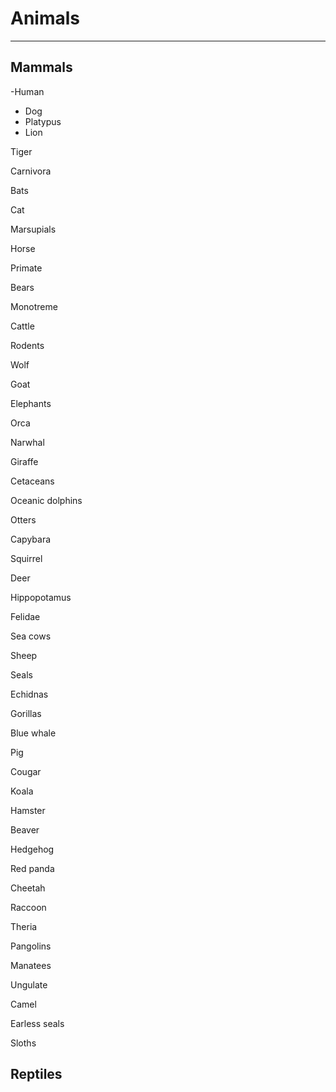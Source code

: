 # Animals

---

## Mammals
-Human
- Dog
- Platypus
- Lion

Tiger

Carnivora

Bats

Cat

Marsupials

Horse

Primate

Bears

Monotreme

Cattle

Rodents

Wolf

Goat

Elephants

Orca

Narwhal

Giraffe

Cetaceans

Oceanic dolphins

Otters

Capybara

Squirrel

Deer

Hippopotamus

Felidae

Sea cows

Sheep

Seals

Echidnas

Gorillas

Blue whale

Pig

Cougar

Koala

Hamster

Beaver

Hedgehog

Red panda

Cheetah

Raccoon

Theria

Pangolins

Manatees

Ungulate

Camel

Earless seals

Sloths



## Reptiles
